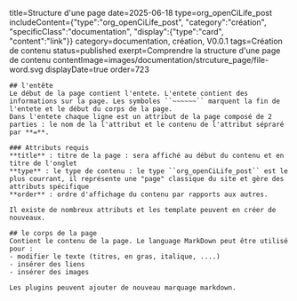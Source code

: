 title=Structure d'une page
date=2025-06-18
type=org_openCiLife_post
includeContent={"type":"org_openCiLife_post", "category":"création", "specificClass":"documentation", "display":{"type":"card", "content":"link"}}
category=documentation, création, V0.0.1
tags=Création de contenu
status=published
exerpt=Comprendre la structure d'une page de contenu
contentImage=images/documentation/strcuture_page/file-word.svg
displayDate=true
order=723
~~~~~~
## l'entête
Le début de la page contient l'entete. L'entete contient des informations sur la page. Les symboles ``~~~~~~`` marquent la fin de l'entete et le début du corps de la page.
Dans l'entete chaque ligne est un attribut de la page composé de 2 parties : le nom de la l'attribut et le contenu de l'attribut sépraré par **=**.

### Attributs requis
**title** : titre de la page : sera affiché au début du contenu et en titre de l'onglet
**type** : le type de contenu : le type ``org_openCiLife_post`` est le plus courrant, il représente une "page" classique du site et gère des attributs spécifique
**order** : ordre d'affichage du contenu par rapports aux autres.

Il existe de nombreux attributs et les template peuvent en créer de nouveaux.

## le corps de la page
Contient le contenu de la page. Le language MarkDown peut être utilisé pour : 
- modifier le texte (titres, en gras, italique, ....)
- insérer des liens
- insérer des images

Les plugins peuvent ajouter de nouveau marquage markdown.